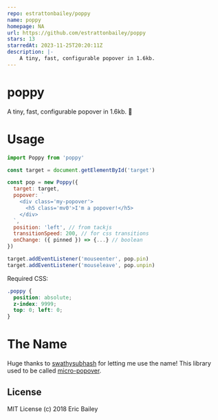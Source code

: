 ```yaml
---
repo: estrattonbailey/poppy
name: poppy
homepage: NA
url: https://github.com/estrattonbailey/poppy
stars: 13
starredAt: 2023-11-25T20:20:11Z
description: |-
    A tiny, fast, configurable popover in 1.6kb.
---
```


# poppy
A tiny, fast, configurable popover in 1.6kb. 🍻

# Usage
```javascript
import Poppy from 'poppy'

const target = document.getElementById('target')

const pop = new Poppy({
  target: target,
  popover: `
    <div class='my-popover'>
      <h5 class='mv0'>I'm a popover!</h5>
    </div>
  `,
  position: 'left', // from tackjs
  transitionSpeed: 200, // for css transitions
  onChange: ({ pinned }) => {...} // boolean
})

target.addEventListener('mouseenter', pop.pin)
target.addEventListener('mouseleave', pop.unpin)
```

Required CSS:
```css
.poppy {
  position: absolute;
  z-index: 9999;
  top: 0; left: 0;
}
```

# The Name
Huge thanks to [swathysubhash](https://github.com/swathysubhash) for letting me
use the name! This library used to be called [micro-popover](https://github.com/estrattonbailey/micro-popover).

## License
MIT License (c) 2018 Eric Bailey

